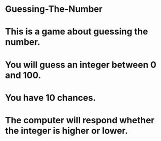 # Guessing-The-Number
# This is a game about guessing the number.
# You will guess an integer between 0 and 100.
# You have 10 chances.
# The computer will respond whether the integer is higher or lower.
